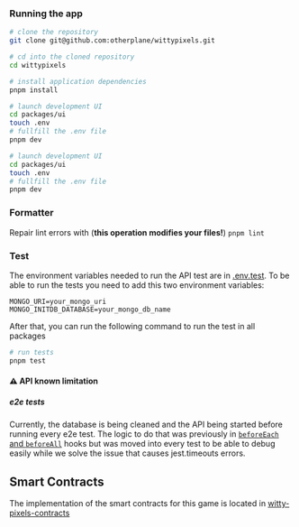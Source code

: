 ### Running the app

``` bash
# clone the repository
git clone git@github.com:otherplane/wittypixels.git

# cd into the cloned repository
cd wittypixels

# install application dependencies
pnpm install

# launch development UI
cd packages/ui
touch .env
# fullfill the .env file
pnpm dev

# launch development UI
cd packages/ui
touch .env
# fullfill the .env file
pnpm dev
```

### Formatter

Repair lint errors with (**this operation modifies your files!**) `pnpm lint`

### Test

 The environment variables needed to run the API test are in [.env.test](https://github.com/otherplane/wittypixels/blob/main/.env.test). To be able to run the tests you need to add this two environment variables:

```
MONGO_URI=your_mongo_uri
MONGO_INITDB_DATABASE=your_mongo_db_name
```

After that, you can run the following command to run the test in all packages

``` bash
# run tests
pnpm test
```

#### ⚠️ API known limitation

##### e2e tests

Currently, the database is being cleaned and the API being started before running every e2e test. The logic to do that was previously in [`beforeEach` and `beforeAll`](https://jestjs.io/docs/setup-teardown#repeating-setup) hooks but was moved into every test to be able to debug easily while we solve the issue that causes jest.timeouts errors.


## Smart Contracts

The implementation of the smart contracts for this game is located in [witty-pixels-contracts](https://github.com/otherplane/witty-pixels-contracts)